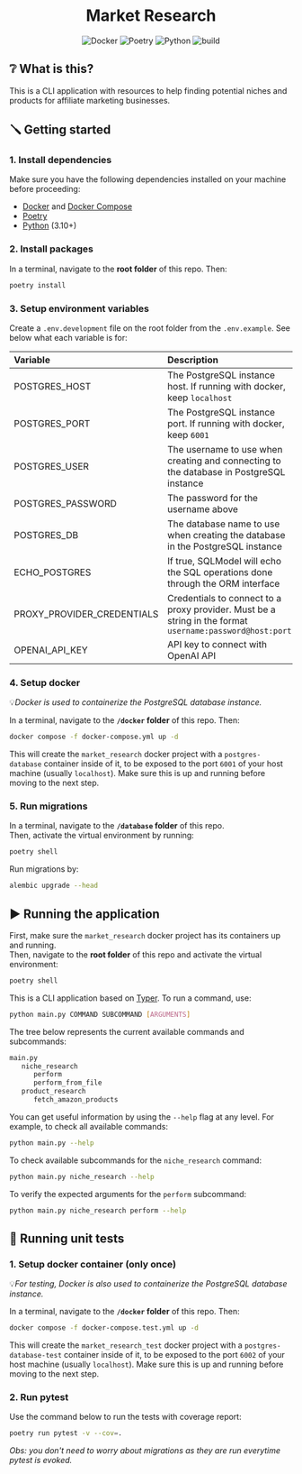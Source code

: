 [7timer API]: <http://www.7timer.info/doc.php?lang=en>

<h1 align="center">Market Research</h1>
<div align="center">

 
![Docker](https://img.shields.io/badge/docker-blue?logo=docker)
![Poetry](https://img.shields.io/badge/poetry-blue?logo=poetry)
![Python](https://img.shields.io/badge/python-3.10-blue?logo=python)
![build](https://img.shields.io/github/actions/workflow/status/brunotatsuya/market-research/run_tests.yml)


</div>


## ❔ What is this?

This is a CLI application with resources to help finding potential niches and products for affiliate marketing businesses.

## 🪛 Getting started

### 1. Install dependencies
Make sure you have the following dependencies installed on your machine before proceeding:
- [Docker](https://docs.docker.com/engine/install/) and [Docker Compose](https://docs.docker.com/compose/install/)
- [Poetry](https://python-poetry.org/docs/#installation)
- [Python](https://www.python.org/downloads/) (3.10+)

### 2. Install packages

In a terminal, navigate to the **root folder** of this repo. Then:

```bash
poetry install
```

### 3. Setup environment variables

Create a `.env.development` file on the root folder from the `.env.example`. See below what each variable is for:

| Variable | Description |
| :---     | :----       |
| POSTGRES_HOST | The PostgreSQL instance host. If running with docker, keep `localhost` |
| POSTGRES_PORT | The PostgreSQL instance port. If running with docker, keep `6001` |
| POSTGRES_USER | The username to use when creating and connecting to the database in PostgreSQL instance |
| POSTGRES_PASSWORD | The password for the username above |
| POSTGRES_DB | The database name to use when creating the database in the PostgreSQL instance |
| ECHO_POSTGRES | If true, SQLModel will echo the SQL operations done through the ORM interface |
| PROXY_PROVIDER_CREDENTIALS | Credentials to connect to a proxy provider. Must be a string in the format `username:password@host:port` |
| OPENAI_API_KEY | API key to connect with OpenAI API |

### 4. Setup docker
💡*Docker is used to containerize the PostgreSQL database instance.*

In a terminal, navigate to the **`/docker` folder** of this repo. Then:

```bash
docker compose -f docker-compose.yml up -d
```

This will create the `market_research` docker project with a `postgres-database` container inside of it, to be exposed to the port `6001` of your host machine (usually `localhost`). Make sure this is up and running before moving to the next step.

### 5. Run migrations
In a terminal, navigate to the **`/database` folder** of this repo.\
Then, activate the virtual environment by running:
```bash
poetry shell
```
Run migrations by:
```bash
alembic upgrade --head
```

## ▶️ Running the application
First, make sure the `market_research` docker project has its containers up and running.\
Then, navigate to the **root folder** of this repo and activate the virtual environment:
```bash
poetry shell
```

This is a CLI application based on [Typer](https://github.com/fastapi/typer). To run a command, use:

```bash
python main.py COMMAND SUBCOMMAND [ARGUMENTS]
```

The tree below represents the current available commands and subcommands:
```bash
main.py
   niche_research
      perform
      perform_from_file
   product_research
      fetch_amazon_products 
```

You can get useful information by using the `--help` flag at any level. For example, to check all available commands:

```bash
python main.py --help
```

To check available subcommands for the `niche_research` command:

```bash
python main.py niche_research --help
```

To verify the expected arguments for the `perform` subcommand:

```bash
python main.py niche_research perform --help
```

## 🧪 Running unit tests

### 1. Setup docker container (only once)
💡*For testing, Docker is also used to containerize the PostgreSQL database instance.*

In a terminal, navigate to the **`/docker` folder** of this repo. Then:

```bash
docker compose -f docker-compose.test.yml up -d
```

This will create the `market_research_test` docker project with a `postgres-database-test` container inside of it, to be exposed to the port `6002` of your host machine (usually `localhost`). Make sure this is up and running before moving to the next step.


### 2. Run pytest

Use the command below to run the tests with coverage report:
```bash
poetry run pytest -v --cov=.
```

*Obs: you don't need to worry about migrations as they are run everytime pytest is evoked.*
